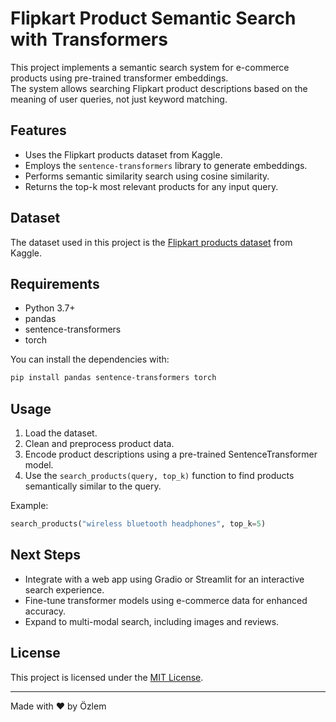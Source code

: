 # Flipkart Product Semantic Search with Transformers

This project implements a semantic search system for e-commerce products using pre-trained transformer embeddings.  
The system allows searching Flipkart product descriptions based on the meaning of user queries, not just keyword matching.

## Features

- Uses the Flipkart products dataset from Kaggle.
- Employs the `sentence-transformers` library to generate embeddings.
- Performs semantic similarity search using cosine similarity.
- Returns the top-k most relevant products for any input query.

## Dataset

The dataset used in this project is the [Flipkart products dataset](https://www.kaggle.com/datasets/PromptCloudHQ/flipkart-products) from Kaggle.

## Requirements

- Python 3.7+
- pandas
- sentence-transformers
- torch

You can install the dependencies with:

```bash
pip install pandas sentence-transformers torch
```

## Usage

1. Load the dataset.  
2. Clean and preprocess product data.  
3. Encode product descriptions using a pre-trained SentenceTransformer model.  
4. Use the `search_products(query, top_k)` function to find products semantically similar to the query.

Example:

```python
search_products("wireless bluetooth headphones", top_k=5)
```
## Next Steps

- Integrate with a web app using Gradio or Streamlit for an interactive search experience.  
- Fine-tune transformer models using e-commerce data for enhanced accuracy.  
- Expand to multi-modal search, including images and reviews.

## License

This project is licensed under the [MIT License](https://opensource.org/licenses/MIT).

---

Made with ❤️ by Özlem


